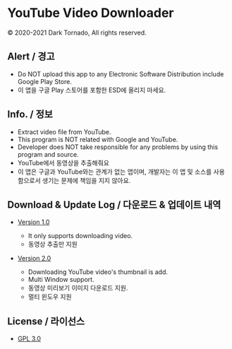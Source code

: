 # YouTube Video Downloader
© 2020-2021 Dark Tornado, All rights reserved.

## Alert / 경고
* Do NOT upload this app to any Electronic Software Distribution include Google Play Store.
* 이 앱을 구글 Play 스토어를 포함한 ESD에 올리지 마세요.

## Info. / 정보
* Extract video file from YouTube.
* This program is NOT related with Google and YouTube.
* Developer does NOT take responsible for any problems by using this program and source.
* YouTube에서 동영상을 추출해줘요
* 이 앱은 구글과 YouTube와는 관계가 없는 앱이며, 개발자는 이 앱 및 소스를 사용함으로서 생기는 문제에 책임을 지지 않아요.

## Download & Update Log / 다운로드 & 업데이트 내역
* [Version 1.0](https://raw.githubusercontent.com/DarkTornado/YouTubeDownloader/main/YouTubeDownloader%201.0.apk)
  * It only supports downloading video.
  * 동영상 추출만 지원
  
* [Version 2.0](https://raw.githubusercontent.com/DarkTornado/YouTubeDownloader/main/YouTubeDownloader%202.0.apk)
  * Downloading YouTube video's thumbnail is add.
  * Multi Window support.
  * 동영상 미리보기 이미지 다운로드 지원.
  * 멀티 윈도우 지원

## License / 라이선스
* [GPL 3.0](https://github.com/DarkTornado/YouTubeDownloader/blob/main/LICENSE)
